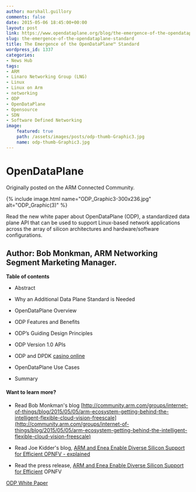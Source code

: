 ```yaml
---
author: marshall.guillory
comments: false
date: 2015-05-06 18:45:00+00:00
layout: post
link: https://www.opendataplane.org/blog/the-emergence-of-the-opendataplane-standard/
slug: the-emergence-of-the-opendataplane-standard
title: The Emergence of the OpenDataPlane™ Standard
wordpress_id: 1337
categories:
- News Hub
tags:
- ARM
- Linaro Networking Group (LNG)
- Linux
- Linux on Arm
- networking
- ODP
- OpenDataPlane
- Opensource
- SDN
- Software Defined Networking
image:
    featured: true
    path: /assets/images/posts/odp-thumb-Graphic3.jpg
    name: odp-thumb-Graphic3.jpg
---
```


# OpenDataPlane


Originally posted on the ARM Connected Community.

{% include image.html name="ODP_Graphic3-300x236.jpg" alt="ODP_Graphic(3)" %}

Read the new white paper about OpenDataPlane (ODP), a standardized data plane API that can be used to support Linux-based network applications across the array of silicon architectures and hardware/software configurations.


## Author: Bob Monkman, ARM Networking Segment Marketing Manager.


**Table of contents**

  * Abstract


  * Why an Additional Data Plane Standard is Needed


  * OpenDataPlane Overview


  * ODP Features and Benefits


  * ODP’s Guiding Design Principles


  * ODP Version 1.0 APIs


  * ODP and DPDK [casino online](http://www.svenskkasinon.com/)


  * OpenDataPlane Use Cases


  * Summary


#### Want to learn more?


  * Read Bob Monkman's blog [http://community.arm.com/groups/internet-of-things/blog/2015/05/05/arm-ecosystem-getting-behind-the-intelligent-flexible-cloud-vision-freescale](http://community.arm.com/groups/internet-of-things/blog/2015/05/05/arm-ecosystem-getting-behind-the-intelligent-flexible-cloud-vision-freescale)


  * Read Joe Kidder's blog, [ARM and Enea Enable Diverse Silicon Support for Efficient OPNFV - explained](https://www.arm.com/about/newsroom/arm-and-enea-enable-diverse-silicon-support-for-efficient-opnfv.php)


  * Read the press release, [ARM and Enea Enable Diverse Silicon Support for Efficient](http://www.arm.com/about/newsroom/arm-and-enea-enable-diverse-silicon-support-for-efficient-opnfv.php) OPNFV



[ODP White Paper](https://community.arm.com/cfs-file/__key/telligent-evolution-components-attachments/01-1996-00-00-00-00-62-45/ODP-White-Paper_5F00_Final.pdf)
